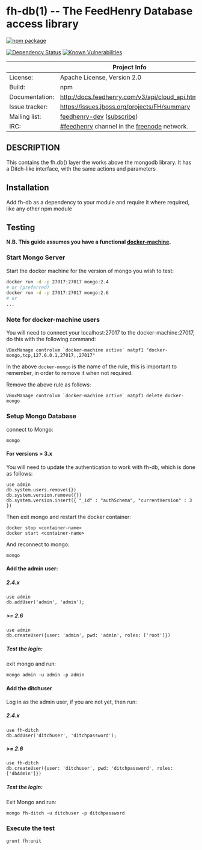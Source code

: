 fh-db(1) -- The FeedHenry Database access library
===============================================

[![npm package](https://nodei.co/npm/fh-db.png?downloads=true&downloadRank=true&stars=true)](https://nodei.co/npm/fh-db/)

[![Dependency Status](https://img.shields.io/david/feedhenry/fh-db.svg?style=flat-square)](https://david-dm.org/feedhenry/fh-db)
[![Known Vulnerabilities](https://snyk.io/test/npm/fh-db/badge.svg?style=flat-square)](https://snyk.io/test/npm/fh-db)

|                 | Project Info  |
| --------------- | ------------- |
| License:        | Apache License, Version 2.0  |
| Build:          | npm  |
| Documentation:  | http://docs.feedhenry.com/v3/api/cloud_api.html  |
| Issue tracker:  | https://issues.jboss.org/projects/FH/summary  |
| Mailing list:   | [feedhenry-dev](https://www.redhat.com/archives/feedhenry-dev/) ([subscribe](https://www.redhat.com/mailman/listinfo/feedhenry-dev))  |
| IRC:            | [#feedhenry](https://webchat.freenode.net/?channels=feedhenry) channel in the [freenode](http://freenode.net/) network.  |

## DESCRIPTION

This contains the fh.db() layer the works above the mongodb library. It has a Ditch-like interface, with the same actions and parameters

## Installation

Add fh-db as a dependency to your module and require it where required, like any other npm module

## Testing

**N.B. This guide assumes you have a functional [docker-machine](https://docs.docker.com/machine/install-machine/).**

### Start Mongo Server
Start the docker machine for the version of mongo you wish to test:
```bash
docker run -d -p 27017:27017 mongo:2.4
# or (preferred)
docker run -d -p 27017:27017 mongo:2.6
# or
...
```

### Note for docker-machine users
You will need to connect your localhost:27017 to the docker-machine:27017, do this with the following command:
```
VBoxManage controlvm `docker-machine active` natpf1 "docker-mongo,tcp,127.0.0.1,27017,,27017"
```
In the above `docker-mongo` is the name of the rule, this is important to remember, in order to remove it when not required.

Remove the above rule as follows:
```
VBoxManage controlvm `docker-machine active` natpf1 delete docker-mongo
```


### Setup Mongo Database
connect to Mongo:
```
mongo
```

#### For versions > 3.x
You will need to update the authentication to work with fh-db, which is done as follows:
```
use admin
db.system.users.remove({})
db.system.version.remove({})
db.system.version.insert({ "_id" : "authSchema", "currentVersion" : 3 })
```

Then exit mongo and restart the docker container:
```
docker stop <container-name>
docker start <container-name>
```

And reconnect to mongo:
```
mongo
```

#### Add the admin user:
##### 2.4.x
```
use admin
db.addUser('admin', 'admin');
```
##### >= 2.6
```
use admin
db.createUser({user: 'admin', pwd: 'admin', roles: ['root']})
```

##### Test the login:
exit mongo and run:
```
mongo admin -u admin -p admin
```

#### Add the ditchuser

Log in as the admin user, if you are not yet, then run:
##### 2.4.x
```
use fh-ditch
db.addUser('ditchuser', 'ditchpassword');
```

##### >= 2.6
```
use fh-ditch
db.createUser({user: 'ditchuser', pwd: 'ditchpassword', roles: ['dbAdmin']})
```

##### Test the login:
Exit Mongo and run:
```
mongo fh-ditch -u ditchuser -p ditchpassword
```

### Execute the test
```
grunt fh:unit
```
